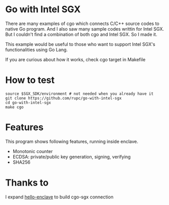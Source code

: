 # Go with Intel SGX 
There are many examples of cgo which connects C/C++ source codes to native Go program. And I also saw many sample codes writtin for Intel SGX. But I couldn't find a combination of both cgo and Intel SGX. So I made it.

This example would be useful to those who want to support Intel SGX's functionalities using Go Lang.

If you are curious about how it works, check cgo target in Makefile

# How to test
```
source $SGX_SDK/environment # not needed when you already have it
git clone https://github.com/rupc/go-with-intel-sgx
cd go-with-intel-sgx
make cgo
```

# Features
This program shows following features, running inside enclave.
- Monotonic counter
- ECDSA: private/public key generation, signing, verifying
- SHA256

# Thanks to
I expand [hello-enclave](https://github.com/digawp/hello-enclave) to build cgo-sgx connection
